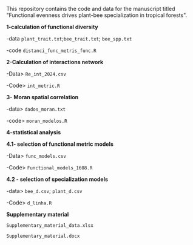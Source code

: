 
This repository contains the code and data for the manuscript titled "Functional evenness drives plant-bee specialization in tropical forests".


**1-calculation of functional diversity**

-data `plant_trait.txt`;`bee_trait.txt`; `bee_spp.txt`

-code `distanci_func_metris_func.R`



**2-Calculation of interactions network**

-Data> `Re_int_2024.csv`

-Code> `int_metric.R`


**3- Moran spatial correlation**

-data> `dados_moran.txt`

-code> `moran_modelos.R`


**4-statistical analysis**

**4.1- selection of functional metric models**

-Data> `func_models.csv` 

-Code> `Functional_models_1608.R`

**4.2 - selection of specialization models**

-data> `bee_d.csv`; `plant_d.csv`

-Code> `d_linha.R`

**Supplementary material**

`Supplementary_material_data.xlsx`

`Supplementary_material.docx`



